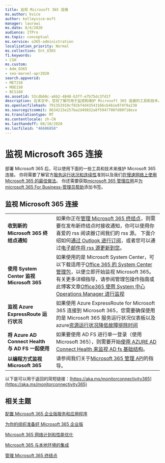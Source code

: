 ```yaml
---
title: 监视 Microsoft 365 连接
ms.author: kvice
author: kelleyvice-msft
manager: laurawi
ms.date: 8/4/2020
audience: ITPro
ms.topic: conceptual
ms.service: o365-administration
localization_priority: Normal
ms.collection: Ent_O365
f1.keywords:
- CSH
ms.custom:
- Adm_O365
- seo-marvel-apr2020
search.appverid:
- MET150
- MOE150
- BCS160
ms.assetid: 53cdb60c-a6b2-4848-b3ff-e7b75dc3fd1f
description: 在本文中，您将了解可用于监视和维护 Microsoft 365 连接的工具和技术。
ms.openlocfilehash: 791352910cf82bf4d43543166cb4b1e974f9a238
ms.sourcegitcommit: 8634215e257ba2d49832a8f5947700fd00f18ece
ms.translationtype: MT
ms.contentlocale: zh-CN
ms.lasthandoff: 08/10/2020
ms.locfileid: "46606858"
---
```

# <a name="monitor-microsoft-365-connectivity"></a>监视 Microsoft 365 连接

部署 Microsoft 365 后，可以使用下面的一些工具和技术来维护 Microsoft 365 连接。 你将需要了解官方[服务运行状况和连续性](https://docs.microsoft.com/office365/servicedescriptions/office-365-platform-service-description/service-health-and-continuity)准则以及我们[在慢速网络上使用 Microsoft 365 的最佳做法](https://support.office.com/article/fd16c8d2-4799-4c39-8fd7-045f06640166)。 你还需要获取[microsoft 365 管理应用](https://blogs.office.com/2015/03/13/administer-on-the-go-with-the-updated-office-365-admin-app/)并[为 microsoft 365 For Business-管理员帮助](https://support.office.com/article/17d3ff3f-3601-466e-b5a1-482b31cfb791)添加书签。
  
## <a name="monitoring-microsoft-365-connectivity"></a>监视 Microsoft 365 连接

|||
|:-----|:-----|
|**收到新的 Microsoft 365 终结点通知** <br/> |如果你正在[管理 Microsoft 365 终结点](https://support.office.com/article/99cab9d4-ef59-4207-9f2b-3728eb46bf9a)，则需要在发布新终结点时接收通知，你可以使用你喜爱的 rss 阅读器订阅我们的 rss 源。 下面介绍如何[通过 Outlook 进行订阅](https://go.microsoft.com/fwlink/p/?LinkId=532416)，或者您可以通过[电子邮件将 rss 源更新到您](https://go.microsoft.com/fwlink/p/?LinkId=532417)。  <br/> |
|**使用 System Center 监视 Microsoft 365** <br/> |如果使用的是 Microsoft System Center，可以下载适用于[Office 365 的 System Center 管理包](https://www.microsoft.com/download/details.aspx?id=43708)，以便立即开始监视 Microsoft 365。 有关更多详细指导，请参阅管理包操作指南或此博客文章[Office365 使用 System 中心 Operations Manager 进行监视](https://blogs.msdn.com/b/mvpawardprogram/archive/2015/07/08/office365-monitoring-using-system-centre-operations-manager.aspx) <br/> |
|**监视 Azure ExpressRoute 运行状况** <br/> |如果使用 Azure ExpressRoute for Microsoft 365 连接到 Microsoft 365，您需要确保使用的是 Microsoft 365 服务运行状况仪表板以及 azure[资源运行状况降低故障排除时间](https://azure.microsoft.com/blog/reduce-troubleshooting-time-with-azure-resource-health/) <br/> |
|**将 Azure AD Connect Health 与 AD FS 一起使用** <br/> |如果要使用 AD FS 进行单一登录（使用 Microsoft 365），则需要开始[使用 AZURE AD Connect Health 来监视 AD fs 基础结构](https://azure.microsoft.com/documentation/articles/active-directory-aadconnect-health-adfs/)。  <br/> |
|**以编程方式监视 Microsoft 365** <br/> |请参阅我们关于[Microsoft 365 管理 API](https://docs.microsoft.com/office/office-365-management-api/office-365-management-apis-overview)的指导。  <br/> |

以下是可以用于返回的简短链接：[https://aka.ms/monitorconnectivity365](https://aka.ms/monitorconnectivity365)
  
## <a name="related-topics"></a>相关主题

[配置 Microsoft 365 企业版服务和应用程序](configure-services-and-applications.md)
  
[为你的组织准备好 Microsoft 365 企业版](get-your-organization-ready-for-office-365.md)
  
[Microsoft 365 网络计划和性能优化](network-planning-and-performance.md)
  
[Microsoft 365 与本地环境的集成](office-365-integration.md)
  
[管理 Microsoft 365 终结点](managing-office-365-endpoints.md)
